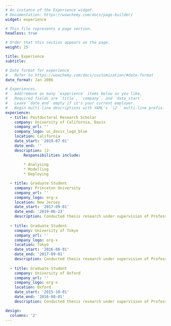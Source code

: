 ```yaml
---
# An instance of the Experience widget.
# Documentation: https://wowchemy.com/docs/page-builder/
widget: experience

# This file represents a page section.
headless: true

# Order that this section appears on the page.
weight: 25

title: Experience
subtitle:

# Date format for experience
#   Refer to https://wowchemy.com/docs/customization/#date-format
date_format: Jan 2006

# Experiences.
#   Add/remove as many `experience` items below as you like.
#   Required fields are `title`, `company`, and `date_start`.
#   Leave `date_end` empty if it's your current employer.
#   Begin multi-line descriptions with YAML's `|2-` multi-line prefix.
experience:
  - title: Postdoctoral Research Scholar
    company: University of California, Davis
    company_url: ''
    company_logo: uc_davis_logo_blue
    location: California
    date_start: '2019-07-01'
    date_end: ''
    description: |2-
        Responsibilities include:
        
        * Analysing
        * Modelling
        * Deploying

  - title: Graduate Student
    company: Princeton University
    company_url: ''
    company_logo: org-x
    location: New Jersey
    date_start: '2017-09-01'
    date_end: '2019-06-23'
    description: Conducted thesis research under supervision of Professor Jo Dunkley.
    
  - title: Graduate Student
    company: University of Tokyo
    company_url: ''
    company_logo: org-x
    location: Tokyo
    date_start: '2016-08-01'
    date_end: '2017-09-01'
    description: Conducted thesis research under supervision of Professor Nobuhiko Katayama and Professor Eiichiro Komatsu.
    
  - title: Graduate Student
    company: University of Oxford
    company_url: ''
    company_logo: org-x
    location: Oxford
    date_start: '2015-10-01'
    date_end: '2016-08-01'
    description: Conducted thesis research under supervision of Professor Jo Dunkley.

design:
  columns: '2'
---
```

